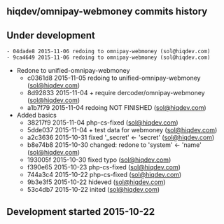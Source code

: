 hiqdev/omnipay-webmoney commits history
---------------------------------------

## Under development

    - 04dade8 2015-11-06 redoing to omnipay-webmoney (sol@hiqdev.com)
    - 9ca4649 2015-11-06 redoing to omnipay-webmoney (sol@hiqdev.com)
- Redone to unified-omnipay-webmoney
    - c0361d8 2015-11-05 redoing to unified-omnipay-webmoney (sol@hiqdev.com)
    - 8d92833 2015-11-04 + require dercoder/omnipay-webmoney (sol@hiqdev.com)
    - a1b7f79 2015-11-04 redoing NOT FINISHED (sol@hiqdev.com)
- Added basics
    - 38217f9 2015-11-04 php-cs-fixed (sol@hiqdev.com)
    - 5dde037 2015-11-04 + test data for webmoney (sol@hiqdev.com)
    - a2c3636 2015-10-31 fixed '_secret' <- 'secret' (sol@hiqdev.com)
    - b8e74b8 2015-10-30 changed: redone to 'system' <- 'name' (sol@hiqdev.com)
    - 193005f 2015-10-30 fixed typo (sol@hiqdev.com)
    - f390e65 2015-10-23 php-cs-fixed (sol@hiqdev.com)
    - 744a3c4 2015-10-22 php-cs-fixed (sol@hiqdev.com)
    - 9b3e3f5 2015-10-22 hideved (sol@hiqdev.com)
    - 53c4db7 2015-10-22 inited (sol@hiqdev.com)

## Development started 2015-10-22

